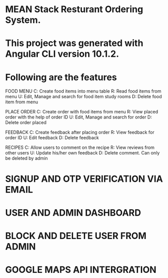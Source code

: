 # MEAN Stack Resturant Ordering System.
# This project was generated with Angular CLI version 10.1.2.
# Following are the features 

FOOD MENU 
C: Create food items into menu table
R: Read food items from menu
U: Edit, Manage and search for food item study rooms 
D: Delete food item from menu

PLACE ORDER
C: Create order with food items from menu 
R: View placed order with the help of order ID
U: Edit, Manage and search for order 
D: Delete order placed

FEEDBACK 
C: Create feedback after placing order
R: View feedback for order ID
U: Edit feedback
D: Delete feedback

RECIPES 
C: Allow users to comment on the recipe
R: View reviews from other users
U: Update his/her own feedback
D: Delete comment. Can only be deleted by admin

# SIGNUP AND OTP VERIFICATION VIA EMAIL
# USER AND ADMIN DASHBOARD 
# BLOCK AND DELETE USER FROM ADMIN
# GOOGLE MAPS API INTERGRATION

